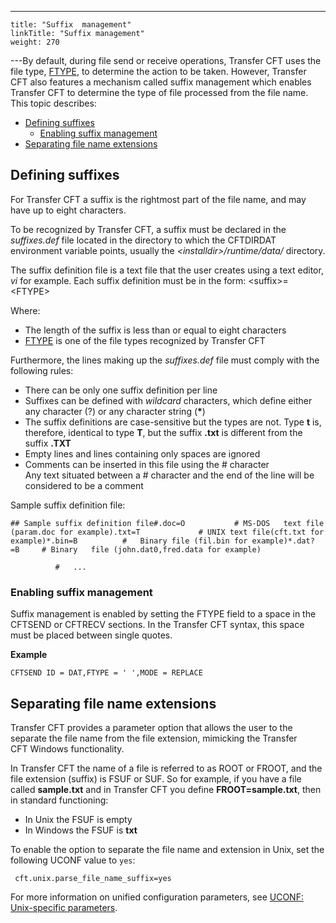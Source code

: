 ---
    title: "Suffix  management"
    linkTitle: "Suffix management"
    weight: 270
---By default, during file send or receive operations, Transfer CFT uses
the file type, [FTYPE](../../../../../c_intro_userinterfaces/command_summary/parameter_intro/ftype),
to determine the action to be taken. However, Transfer CFT also features a mechanism called suffix management
which enables Transfer CFT to determine the type
of file processed from the file name. This topic describes:

- [Defining suffixes](#Defining)
    -   [Enabling suffix management](#Enabling)
- [Separating file name extensions](#Separati)

<span id="Defining"></span>

## Defining suffixes

For Transfer CFT a suffix is the rightmost part of the file name, and
may have up to eight characters.

To be recognized by Transfer CFT, a suffix must be declared in the *suffixes.def*
file located in the directory to which the CFTDIRDAT environment variable
points, usually the *&lt;installdir>/runtime/data/* directory.

The suffix definition file is a text file that the user creates using
a text editor, *vi* for example. Each suffix definition must be in
the form: &lt;suffix>=&lt;FTYPE>

Where:

- The length of the
    suffix is less than or equal to eight characters
- [FTYPE](../../../../../c_intro_userinterfaces/command_summary/parameter_intro/ftype)
    is one of the file types recognized by Transfer CFT

Furthermore, the lines making up the *suffixes.def* file must comply
with the following rules:

- There can be only
    one suffix definition per line
- Suffixes can be
    defined with *wildcard* characters, which define either any character
    (?) or any character string (**\***)
- The suffix definitions
    are case-sensitive but the types are not. Type **t** is, therefore,
    identical to type **T**, but the suffix **.txt** is different from
    the suffix **.TXT**
- Empty lines and
    lines containing only spaces are ignored
- Comments can be
    inserted in this file using the # character  
    Any text situated between a # character and the end of the line will
    be considered to be a comment

Sample suffix definition file:

`## Sample suffix definition file#.doc=O           # MS-DOS   text file (param.doc for example).txt=T             # UNIX text file(cft.txt for example)*.bin=B          #   Binary file (fil.bin for example)*.dat?=B     # Binary   file (john.dat0,fred.data for example)`

`          #   ...`

<span id="Enabling"></span>

### Enabling suffix management

Suffix management is enabled by setting the FTYPE field to a space in
the CFTSEND or CFTRECV sections. In the Transfer CFT syntax, this space
must be placed between single quotes.

****Example****

`CFTSEND ID = DAT,FTYPE = ' ',MODE = REPLACE`

<span id="Separati"></span>

## Separating file name extensions

Transfer CFT provides a parameter option that allows the user to the separate the file name from the file extension, mimicking the Transfer CFT Windows functionality.

In Transfer CFT the name of a file is referred to as ROOT or FROOT, and the file extension (suffix) is FSUF or SUF. So for example, if you have a file called ****sample.txt**** and in Transfer CFT you define ****FROOT=sample.txt****, then in standard functioning:

- In Unix the FSUF is empty
- In Windows the FSUF is ****txt****

To enable the option to separate the file name and extension in Unix, set the following UCONF value to `yes`:

` cft.unix.parse_file_name_suffix=yes`

For more information on unified configuration parameters, see [UCONF: Unix-specific parameters](../uconf_unix).

